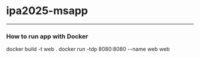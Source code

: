 # ipa2025-msapp
---
### How to run app with Docker
docker build -t web .
docker run -tdp 8080:8080 --name web web
